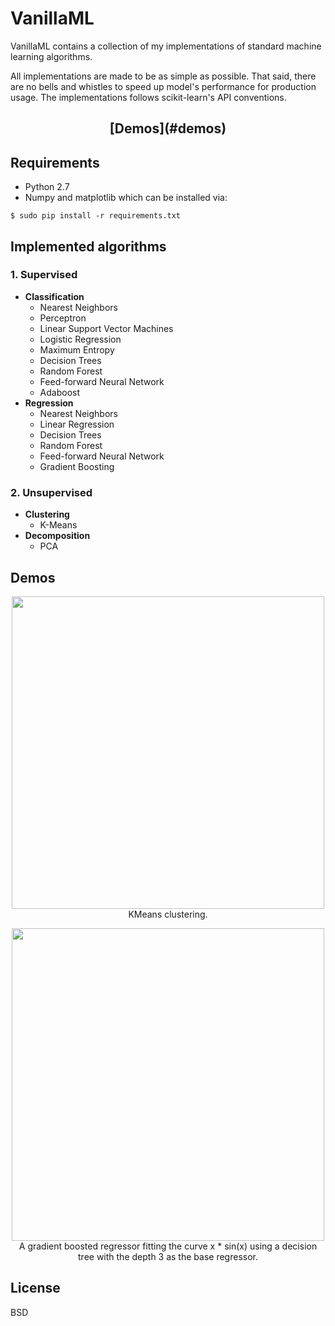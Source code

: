 # VanillaML
VanillaML contains a collection of my implementations of standard machine learning algorithms. 

All implementations are made to be as simple as possible. That said, there are no bells and whistles to 
speed up model's performance for production usage. The implementations follows scikit-learn's API conventions.

 <h2 align="center">[Demos](#demos)</h2>

## Requirements
* Python 2.7
* Numpy and matplotlib which can be installed via:

```
$ sudo pip install -r requirements.txt
```

## Implemented algorithms
### 1. Supervised
- <b>Classification</b>
    - Nearest Neighbors
    - Perceptron
    - Linear Support Vector Machines
    - Logistic Regression
    - Maximum Entropy
    - Decision Trees
    - Random Forest
    - Feed-forward Neural Network
    - Adaboost
- <b>Regression</b>
    - Nearest Neighbors
    - Linear Regression
    - Decision Trees
    - Random Forest
    - Feed-forward Neural Network    
    - Gradient Boosting

### 2. Unsupervised
- <b>Clustering</b>
    - K-Means
- <b>Decomposition</b>
    - PCA

## Demos

<p align="center">
    <img width="500" high="500" src="http://i.imgur.com/uZKqKXi.gif">
    <br>
    KMeans clustering.
</p>

<p align="center">
    <img width="500" high="500" src="http://i.imgur.com/uSDPY0x.gif">
    <br>
    A gradient boosted regressor fitting the curve x * sin(x) using a decision tree with the depth 3 as the base regressor.
</p>

## License
BSD
